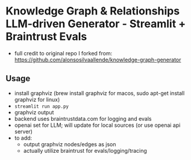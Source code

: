 # Knowledge Graph & Relationships LLM-driven Generator - Streamlit + Braintrust Evals

- full credit to original repo I forked from: https://github.com/alonsosilvaallende/knowledge-graph-generator

## Usage
- install graphviz (brew install graphviz for macos, sudo apt-get install graphviz for linux)
- `streamlit run app.py`
- graphviz output
- backend uses braintrustdata.com for logging and evals
- openai set for LLM; will update for local sources (or use openai api server)
- to add:
  * output graphviz nodes/edges as json
  * actually utilize braintrust for evals/logging/tracing
